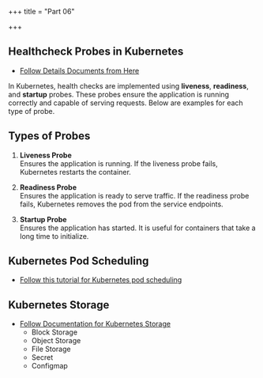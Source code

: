 +++
title = "Part 06"

+++

## Healthcheck Probes in Kubernetes
- [Follow Details Documents from Here](https://k8s.selfstudy.space/part04/index.html) 
  
In Kubernetes, health checks are implemented using **liveness**, **readiness**, and **startup** probes. These probes ensure the application is running correctly and capable of serving requests. Below are examples for each type of probe.

## Types of Probes

1. **Liveness Probe**  
   Ensures the application is running. If the liveness probe fails, Kubernetes restarts the container.

2. **Readiness Probe**  
   Ensures the application is ready to serve traffic. If the readiness probe fails, Kubernetes removes the pod from the service endpoints.

3. **Startup Probe**  
   Ensures the application has started. It is useful for containers that take a long time to initialize.


## Kubernetes Pod Scheduling 
- [Follow this tutorial for Kubernetes pod scheduling](https://k8s.selfstudy.space/part02/index.html#advance-scheduling-of--pod)
## Kubernetes Storage 
- [Follow Documentation for Kubernetes Storage](https://k8s.selfstudy.space/part04/index.html#kubernetes-storage)
  - Block Storage 
  - Object Storage
  - File Storage
  - Secret
  - Configmap
  


